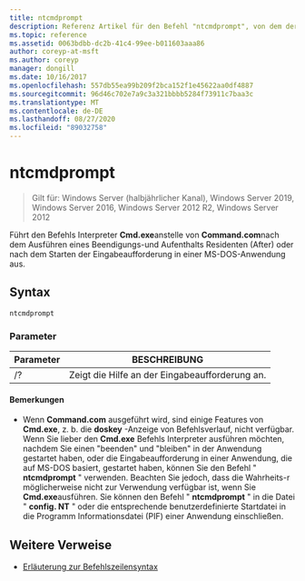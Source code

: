 ```yaml
---
title: ntcmdprompt
description: Referenz Artikel für den Befehl "ntcmdprompt", von dem der Befehls Interpreter **Cmd.exe**anstelle von " **Command.com**" ausgeführt wird, nachdem eine Beendigungs-und Ruhezustand (After) oder nach dem Starten der Eingabeaufforderung in einer MS-DOS-Anwendung ausgeführt wurde.
ms.topic: reference
ms.assetid: 0063bdbb-dc2b-41c4-99ee-b011603aaa86
author: coreyp-at-msft
ms.author: coreyp
manager: dongill
ms.date: 10/16/2017
ms.openlocfilehash: 557db55ea99b209f2bca152f1e45622aa0df4887
ms.sourcegitcommit: 96d46c702e7a9c3a321bbbb5284f73911c7baa3c
ms.translationtype: MT
ms.contentlocale: de-DE
ms.lasthandoff: 08/27/2020
ms.locfileid: "89032758"
---
```

# <a name="ntcmdprompt"></a>ntcmdprompt

> Gilt für: Windows Server (halbjährlicher Kanal), Windows Server 2019, Windows Server 2016, Windows Server 2012 R2, Windows Server 2012

Führt den Befehls Interpreter **Cmd.exe**anstelle von **Command.com**nach dem Ausführen eines Beendigungs-und Aufenthalts Residenten (After) oder nach dem Starten der Eingabeaufforderung in einer MS-DOS-Anwendung aus.

## <a name="syntax"></a>Syntax

```
ntcmdprompt
```

### <a name="parameters"></a>Parameter

| Parameter | BESCHREIBUNG |
| --------- | ----------- |
| /? | Zeigt die Hilfe an der Eingabeaufforderung an. |

#### <a name="remarks"></a>Bemerkungen

- Wenn **Command.com** ausgeführt wird, sind einige Features von **Cmd.exe**, z. b. die **doskey** -Anzeige von Befehlsverlauf, nicht verfügbar. Wenn Sie lieber den **Cmd.exe** Befehls Interpreter ausführen möchten, nachdem Sie einen "beenden" und "bleiben" in der Anwendung gestartet haben, oder die Eingabeaufforderung in einer Anwendung, die auf MS-DOS basiert, gestartet haben, können Sie den Befehl " **ntcmdprompt** " verwenden. Beachten Sie jedoch, dass die Wahrheits-r möglicherweise nicht zur Verwendung verfügbar ist, wenn Sie **Cmd.exe**ausführen. Sie können den Befehl " **ntcmdprompt** " in die Datei " **config. NT** " oder die entsprechende benutzerdefinierte Startdatei in die Programm Informationsdatei (PIF) einer Anwendung einschließen.

## <a name="additional-references"></a>Weitere Verweise

- [Erläuterung zur Befehlszeilensyntax](command-line-syntax-key.md)
